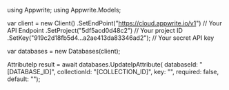 using Appwrite;
using Appwrite.Models;

var client = new Client()
    .SetEndPoint("https://cloud.appwrite.io/v1") // Your API Endpoint
    .SetProject("5df5acd0d48c2") // Your project ID
    .SetKey("919c2d18fb5d4...a2ae413da83346ad2"); // Your secret API key

var databases = new Databases(client);

AttributeIp result = await databases.UpdateIpAttribute(
    databaseId: "[DATABASE_ID]",
    collectionId: "[COLLECTION_ID]",
    key: "",
    required: false,
    default: "");